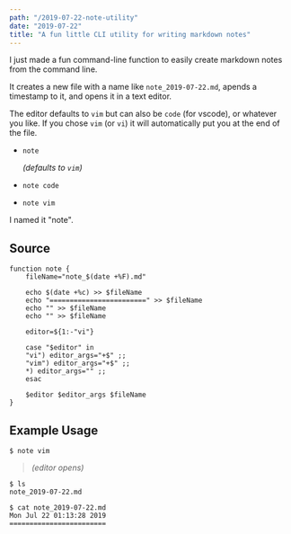 ```yaml
---
path: "/2019-07-22-note-utility"
date: "2019-07-22"
title: "A fun little CLI utility for writing markdown notes"
---
```


I just made a fun command-line function to easily create markdown notes from the command line.

It creates a new file with a name like `note_2019-07-22.md`, apends a timestamp to it, and opens it in a text editor.

The editor defaults to `vim` but can also be `code` (for vscode), or whatever you like. If you chose `vim` (or `vi`) it will automatically put you at the end of the file.

-   `note`
    
    *(defaults to `vim`)*
- `note code`
- `note vim`

I named it "note".

## Source

```shell
function note {
    fileName="note_$(date +%F).md"

    echo $(date +%c) >> $fileName
    echo "========================" >> $fileName
    echo "" >> $fileName
    echo "" >> $fileName

    editor=${1:-"vi"}

    case "$editor" in
    "vi") editor_args="+$" ;;
    "vim") editor_args="+$" ;;
    *) editor_args="" ;;
    esac

    $editor $editor_args $fileName
}
```

## Example Usage

```
$ note vim
```

> *(editor opens)*

```
$ ls
note_2019-07-22.md

$ cat note_2019-07-22.md
Mon Jul 22 01:13:28 2019
========================
```
